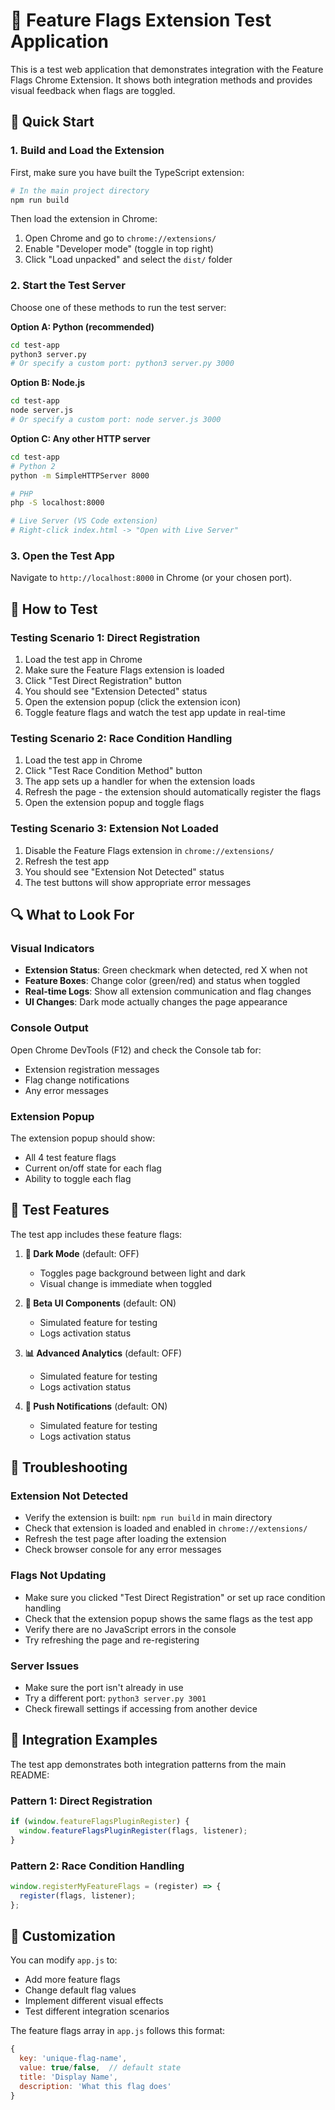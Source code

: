 # 🧪 Feature Flags Extension Test Application

This is a test web application that demonstrates integration with the Feature Flags Chrome Extension. It shows both integration methods and provides visual feedback when flags are toggled.

## 🚀 Quick Start

### 1. Build and Load the Extension

First, make sure you have built the TypeScript extension:

```bash
# In the main project directory
npm run build
```

Then load the extension in Chrome:
1. Open Chrome and go to `chrome://extensions/`
2. Enable "Developer mode" (toggle in top right)
3. Click "Load unpacked" and select the `dist/` folder

### 2. Start the Test Server

Choose one of these methods to run the test server:

**Option A: Python (recommended)**
```bash
cd test-app
python3 server.py
# Or specify a custom port: python3 server.py 3000
```

**Option B: Node.js**
```bash
cd test-app
node server.js
# Or specify a custom port: node server.js 3000
```

**Option C: Any other HTTP server**
```bash
cd test-app
# Python 2
python -m SimpleHTTPServer 8000

# PHP
php -S localhost:8000

# Live Server (VS Code extension)
# Right-click index.html -> "Open with Live Server"
```

### 3. Open the Test App

Navigate to `http://localhost:8000` in Chrome (or your chosen port).

## 🎯 How to Test

### Testing Scenario 1: Direct Registration
1. Load the test app in Chrome
2. Make sure the Feature Flags extension is loaded
3. Click "Test Direct Registration" button
4. You should see "Extension Detected" status
5. Open the extension popup (click the extension icon)
6. Toggle feature flags and watch the test app update in real-time

### Testing Scenario 2: Race Condition Handling
1. Load the test app in Chrome
2. Click "Test Race Condition Method" button
3. The app sets up a handler for when the extension loads
4. Refresh the page - the extension should automatically register the flags
5. Open the extension popup and toggle flags

### Testing Scenario 3: Extension Not Loaded
1. Disable the Feature Flags extension in `chrome://extensions/`
2. Refresh the test app
3. You should see "Extension Not Detected" status
4. The test buttons will show appropriate error messages

## 🔍 What to Look For

### Visual Indicators
- **Extension Status**: Green checkmark when detected, red X when not
- **Feature Boxes**: Change color (green/red) and status when toggled
- **Real-time Logs**: Show all extension communication and flag changes
- **UI Changes**: Dark mode actually changes the page appearance

### Console Output
Open Chrome DevTools (F12) and check the Console tab for:
- Extension registration messages
- Flag change notifications
- Any error messages

### Extension Popup
The extension popup should show:
- All 4 test feature flags
- Current on/off state for each flag
- Ability to toggle each flag

## 🚩 Test Features

The test app includes these feature flags:

1. **🌙 Dark Mode** (default: OFF)
   - Toggles page background between light and dark
   - Visual change is immediate when toggled

2. **🎨 Beta UI Components** (default: ON)
   - Simulated feature for testing
   - Logs activation status

3. **📊 Advanced Analytics** (default: OFF)
   - Simulated feature for testing
   - Logs activation status

4. **🔔 Push Notifications** (default: ON)
   - Simulated feature for testing
   - Logs activation status

## 🐛 Troubleshooting

### Extension Not Detected
- Verify the extension is built: `npm run build` in main directory
- Check that extension is loaded and enabled in `chrome://extensions/`
- Refresh the test page after loading the extension
- Check browser console for any error messages

### Flags Not Updating
- Make sure you clicked "Test Direct Registration" or set up race condition handling
- Check that the extension popup shows the same flags as the test app
- Verify there are no JavaScript errors in the console
- Try refreshing the page and re-registering

### Server Issues
- Make sure the port isn't already in use
- Try a different port: `python3 server.py 3001`
- Check firewall settings if accessing from another device

## 📝 Integration Examples

The test app demonstrates both integration patterns from the main README:

### Pattern 1: Direct Registration
```javascript
if (window.featureFlagsPluginRegister) {
  window.featureFlagsPluginRegister(flags, listener);
}
```

### Pattern 2: Race Condition Handling
```javascript
window.registerMyFeatureFlags = (register) => {
  register(flags, listener);
};
```

## 🔧 Customization

You can modify `app.js` to:
- Add more feature flags
- Change default flag values
- Implement different visual effects
- Test different integration scenarios

The feature flags array in `app.js` follows this format:
```javascript
{
  key: 'unique-flag-name',
  value: true/false,  // default state
  title: 'Display Name',
  description: 'What this flag does'
}
```
